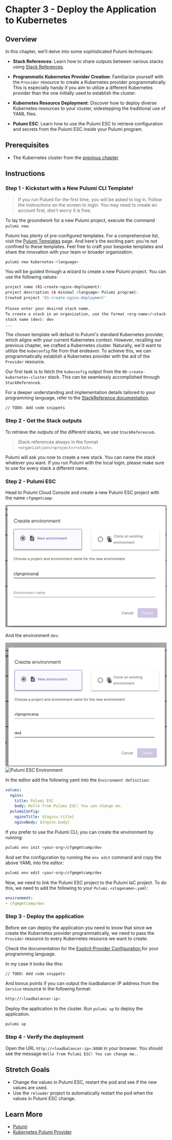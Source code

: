 # Chapter 3 - Deploy the Application to Kubernetes

## Overview

In this chapter, we'll delve into some sophisticated Pulumi techniques:

- **Stack References**: Learn how to share outputs between various stacks
  using [Stack References](https://www.pulumi.com/docs/intro/concepts/stack/#stackreferences).

- **Programmatic Kubernetes Provider Creation**: Familiarize yourself with the `Provider` resource to create a
  Kubernetes provider programmatically. This is especially handy if you aim to utilize a different Kubernetes provider
  than the one initially used to establish the cluster.

- **Kubernetes Resource Deployment**: Discover how to deploy diverse Kubernetes resources to your cluster, sidestepping
  the traditional use of YAML files.

- **Pulumi ESC**: Learn how to use the Pulumi ESC to retrieve configuration and secrets from the Pulumi ESC inside your
  Pulumi program.

## Prerequisites

- The Kubernetes cluster from the [previous chapter](/00-create-kubernetes-cluster.md)

## Instructions

### Step 1 - Kickstart with a New Pulumi CLI Template!

> If you run Pulumi for the first time, you will be asked to log in. Follow the instructions on the screen to
> login. You may need to create an account first, don't worry it is free.

To lay the groundwork for a new Pulumi project, execute the command `pulumi new`.

Pulumi has plenty of pre-configured templates. For a comprehensive list, visit
the [Pulumi Templates](https://www.pulumi.com/templates/) page. And here's the exciting part: you're not confined to
these templates. Feel free to craft your bespoke templates and share the innovation with your team or broader
organization.

```bash
pulumi new kubernetes-<language>
```

You will be guided through a wizard to create a new Pulumi project. You can use the following values:

```bash
project name (01-create-nginx-deployment):
project description (A minimal <language> Pulumi program):  
Created project '01-create-nginx-deployment'

Please enter your desired stack name.
To create a stack in an organization, use the format <org-name>/<stack-name> (e.g. `acmecorp/dev`).
stack name (dev): dev 
...
```

The chosen template will default to Pulumi's standard Kubernetes provider, which aligns with your current Kubernetes
context. However, recalling our previous chapter, we crafted a Kubernetes cluster. Naturally, we'd want to utilize
the `kubeconfig` file from that endeavor. To achieve this, we can programmatically establish a Kubernetes provider with
the aid of the `Provider` resource.

Our first task is to fetch the `kubeconfig` output from the `00-create-kubernetes-cluster` stack. This can be seamlessly
accomplished through `StackReference`s.

For a deeper understanding and implementation details tailored to your programming language, refer to
the [StackReference documentation](https://www.pulumi.com/docs/concepts/stack/#stackreferences).

```
// TODO: Add code snippets
```

### Step 2 - Get the Stack outputs

To retrieve the outputs of the different stacks, we use `StackReference`s. 

> Stack references always in the format `<organization>/<project>/<stack>`.

Pulumi will ask you now to create a new stack. You can name the stack whatever you want. If you run Pulumi with the
local login, please make sure to use for every stack a different name.

### Step 2 - Pulumi ESC

Head to Pulumi Cloud Console and create a new Pulumi ESC project with the name `cfgmgmtcamp`:

![img.png](docs/static/media/img.png)

And the environment `dev`:

![img_1.png](docs/static/media/img_1.png)![Pulumi ESC Environment](env2.png)

In the editor add the following yaml into the `Environment definition`:

```yaml
values:
  nginx:
    title: Pulumi ESC
    body: Hello from Pulumi ESC! You can change me.
  pulumiConfig:
    nginxTitle: ${nginx.title}
    nginxBody: ${nginx.body}
```

If you prefer to use the Pulumi CLI, you can create the environment by running:

```bash
pulumi env init <your-org>/cfgmgmtcamp/dev
``` 

And set the configuration by running the `env edit` command and copy the above YAML into the editor:

```bash
pulumi env edit <your-org>/cfgmgmtcamp/dev
```

Now, we need to link the Pulumi ESC project to the Pulumi IaC project. To do this, we need to add the following to your `Pulumi.<stagename>.yaml`:

```yaml
environment:
- cfgmgmtcamp/dev
```

### Step 3 - Deploy the application

Before we can deploy the application you need to know that since we create the Kubernetes provider programmatically, we
need to pass the `Provider` resource to every Kubernetes resource we want to create.

Check the documentation for the [Explicit Provider Configuration
](https://www.pulumi.com/docs/concepts/resources/providers/#explicit-provider-configuration) for your programming
language.

In my case it looks like this:

```
// TODO: Add code snippets
```

And bonus points if you can output the loadbalancer IP address from the `Service` resource in the following format:

```bash
http://<loadbalancer-ip>
```

Deploy the application to the cluster. Run `pulumi up` to deploy the application.

```bash
pulumi up
```

### Step 4 - Verify the deployment

Open the URL `http://<loadbalancer-ip>:8080` in your browser. You should see the message `Hello from Pulumi ESC! You can change me.`.

## Stretch Goals

- Change the values in Pulumi ESC, restart the pod and see if the new values are used.
- Use the `reloader` project to automatically restart the pod when the values in Pulumi ESC change.

## Learn More

- [Pulumi](https://www.pulumi.com/)
- [Kubernetes Pulumi Provider](https://www.pulumi.com/registry/packages/kubernetes/)
